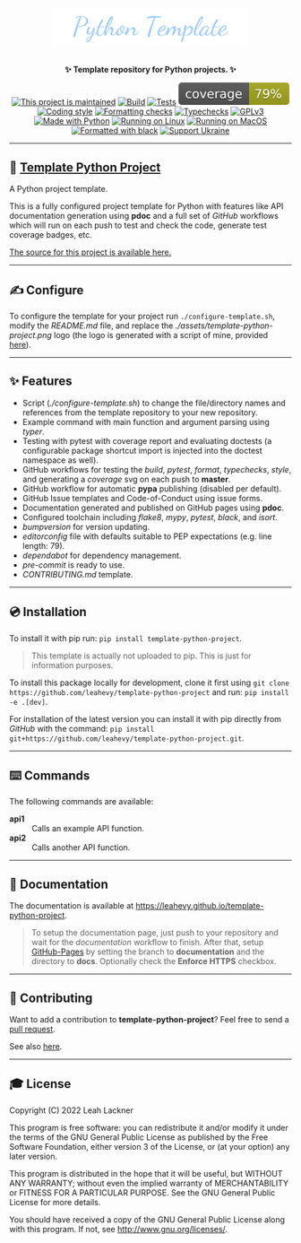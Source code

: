 <div align="center">
<a href="https://github.com/leahevy/template-python-project"><img src="https://raw.githubusercontent.com/leahevy/template-python-project/master/assets/template-python-project.png" width="350px" alt="template-python-project"/></a>
</div>
<br/>

<p align="center">
<b>✨ Template repository for Python projects. ✨</b> 
</p>

<p align="center">
<a href="https://github.com/leahevy/template-python-project/graphs/commit-activity"><img src="https://img.shields.io/badge/Maintained%3F-yes-green.svg" alt="This project is maintained"/></a>
<a href="https://github.com/leahevy/template-python-project/actions/workflows/build.yml"><img src="https://github.com/leahevy/template-python-project/actions/workflows/build.yml/badge.svg" alt="Build"/></a>
<a href="https://github.com/leahevy/template-python-project/actions/workflows/tests.yml"><img src="https://github.com/leahevy/template-python-project/actions/workflows/tests.yml/badge.svg" alt="Tests"/></a>
<a href="https://github.com/leahevy/template-python-project/actions/workflows/coverage.yml"><img src="https://raw.githubusercontent.com/leahevy/template-python-project/coverage/coverage.svg" alt="Coverage"/></a>
<a href="https://github.com/leahevy/template-python-project/actions/workflows/style.yml"><img src="https://github.com/leahevy/template-python-project/actions/workflows/style.yml/badge.svg" alt="Coding style"/></a>
<a href="https://github.com/leahevy/template-python-project/actions/workflows/format.yml"><img src="https://github.com/leahevy/template-python-project/actions/workflows/format.yml/badge.svg" alt="Formatting checks"/></a>
<a href="https://github.com/leahevy/template-python-project/actions/workflows/typechecks.yml"><img src="https://github.com/leahevy/template-python-project/actions/workflows/typechecks.yml/badge.svg" alt="Typechecks"/></a>
<a href="https://www.gnu.org/licenses/gpl-3.0"><img src="https://img.shields.io/badge/License-GPLv3-blue.svg" alt="GPLv3"/></a>
<a href="https://www.python.org/"><img src="https://img.shields.io/badge/Made%20with-Python-1f425f.svg" alt="Made with Python"/></a>
<a href="https://www.linux.org/"><img src="https://svgshare.com/i/Zhy.svg" alt="Running on Linux"/></a>
<a href="https://www.apple.com/"><img src="https://svgshare.com/i/ZjP.svg" alt="Running on MacOS"/></a>
<a href="https://github.com/psf/black"><img src="https://img.shields.io/badge/code%20style-black-000000.svg" alt="Formatted with black"/></a>
<a href="https://opensource.fb.com/support-ukraine"><img src="https://img.shields.io/badge/Support-Ukraine-FFD500?style=flat&labelColor=005BBB" alt="Support Ukraine"/></a>
</p>
  
---

## 💫 [Template Python Project](https://github.com/leahevy/template-python-project)

A Python project template.

This is a fully configured project template for Python with features like API documentation generation using **pdoc** and a full set of *GitHub* workflows which will run on each push to test and check the code, generate test coverage badges, etc.

[The source for this project is available here.](https://github.com/leahevy/template-python-project)

---

## ✍️ Configure

To configure the template for your project run `./configure-template.sh`,
modify the *README.md* file, and replace the *./assets/template-python-project.png* logo (the logo is generated with a script of mine, provided [here](https://github.com/leahevy/dev/blob/master/python/leahevy/cmds/gen_project_banner.py)).

---

## ✨ Features

- Script (*./configure-template.sh*) to change the file/directory names and references from the template repository to your new repository.
- Example command with main function and argument parsing using *typer*.
- Testing with pytest with coverage report and evaluating doctests (a configurable package shortcut import is injected into the doctest namespace as well).
- GitHub workflows for testing the *build*, *pytest*, *format*, *typechecks*, *style*, and generating a *coverage* svg on each push to **master**.
- GitHub workflow for automatic **pypa** publishing (disabled per default).
- GitHub Issue templates and Code-of-Conduct using issue forms.
- Documentation generated and published on GitHub pages using **pdoc**.
- Configured toolchain including *flake8*, *mypy*, *pytest*, *black*, and *isort*.
- *bumpversion* for version updating.
- *editorconfig* file with defaults suitable to PEP expectations (e.g. line length: 79).
- *dependabot* for dependency management.
- *pre-commit* is ready to use.
- *CONTRIBUTING.md* template.

---

## 💿 Installation

To install it with pip run: `pip install template-python-project`.

> This template is actually not uploaded to pip. This is just for information purposes.

To install this package locally for development, clone it first using `git clone https://github.com/leahevy/template-python-project` and run: `pip install -e .[dev]`.

For installation of the latest version you can install it with pip directly from *GitHub* with the command: `pip install git+https://github.com/leahevy/template-python-project.git`.

---

## ⌨️ Commands

The following commands are available:

<dl>
  <dt><strong>api1</strong></dt>
  <dd>Calls an example API function.</dd>
  <dt><strong>api2</strong></dt>
  <dd>Calls another API function.</dd>
</dl>

---

## 📖 Documentation

The documentation is available at <https://leahevy.github.io/template-python-project>.

> To setup the documentation page, just push to your repository and wait for the *documentation* workflow to finish. After that, setup [GitHub-Pages](https://github.com/leahevy/template-python-project/settings/pages) by setting the branch to **documentation** and the directory to **docs**. Optionally check the **Enforce HTTPS** checkbox.

---

## 👥 Contributing

Want to add a contribution to **template-python-project**? Feel free to send a [pull request](https://github.com/leahevy/template-python-project/compare).

See also [here](https://github.com/leahevy/template-python-project/blob/master/CONTRIBUTING.md).

---

## 🎓 License

Copyright (C) 2022 Leah Lackner

This program is free software: you can redistribute it and/or modify
it under the terms of the GNU General Public License as published by
the Free Software Foundation, either version 3 of the License, or
(at your option) any later version.

This program is distributed in the hope that it will be useful,
but WITHOUT ANY WARRANTY; without even the implied warranty of
MERCHANTABILITY or FITNESS FOR A PARTICULAR PURPOSE.  See the
GNU General Public License for more details.

You should have received a copy of the GNU General Public License
along with this program.  If not, see <http://www.gnu.org/licenses/>.

